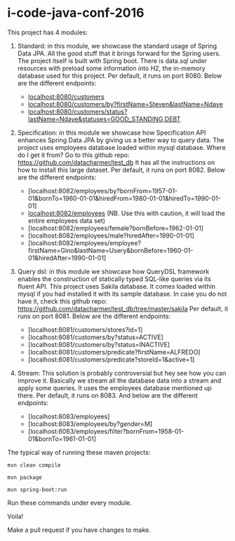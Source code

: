 # i-code-java-conf-2016

This project has 4 modules:

1. Standard: in this module, we showcase the standard usage of Spring Data JPA. All the good stuff that it brings forward for the Spring users.
   The project itself is built with Spring boot.
   There is data.sql under resources with preload some information into H2, the in-memory database used for this project.
   Per default, it runs on port 8080. Below are the different endpoints:
   * [localhost:8080/customers](localhost:8080/customers)
   * [localhost:8080/customers/by?firstName=Steven&lastName=Ndaye](localhost:8080/customers/by?firstName=Steven&lastName=Ndaye)
   * [localhost:8080/customers/status?lastName=Ndaye&statuses=GOOD_STANDING,DEBT](localhost:8080/customers/status?lastName=Ndaye&statuses=GOOD_STANDING,DEBT)

2. Specification: in this module we showcase how Specification API enhances Spring Data JPA by giving us a better way to query data.
   The project uses employees database loaded within mysql database.
   Where do I get it from?
   Go to this github repo: https://github.com/datacharmer/test_db
   It has all the instructions on how to install this large dataset.
   Per default, it runs on port 8082. Below are the different endpoints:
   * [localhost:8082/employees/by?bornFrom=1957-01-01&bornTo=1960-01-01&hiredFrom=1980-01-01&hiredTo=1990-01-01]
   * [localhost:8082/employees](localhost:8082/employees) (NB. Use this with caution, it will load the entire employees data set)
   * [localhost:8082/employees/female?bornBefore=1962-01-01]
   * [localhost:8082/employees/male?hiredAfter=1990-01-01]
   * [localhost:8082/employees/employee?firstName=Gino&lastName=Usery&bornBefore=1960-01-01&hiredAfter=1990-01-01]

3. Query dsl: in this module we showcase how QueryDSL framework enables the construction of statically typed SQL-like queries via its fluent API.
   This project uses Sakila database. It comes loaded within mysql if you had installed it with its sample database.
   In case you do not have it, check this github repo: https://github.com/datacharmer/test_db/tree/master/sakila
   Per default, it runs on port 8081. Below are the different endpoints:
   * [localhost:8081/customers/stores?id=1]
   * [localhost:8081/customers/by?status=ACTIVE]
   * [localhost:8081/customers/by?status=INACTIVE]
   * [localhost:8081/customers/predicate?firstName=ALFREDO]
   * [localhost:8081/customers/predicate?storeId=1&active=1]

4. Stream: This solution is probably controversial but hey see how you can improve it.
   Basically we stream all the database data into a stream and apply some queries.
   It uses the employees database mentioned up there.
   Per default, it runs on 8083. And below are the different endpoints:
   * [localhost:8083/employees]
   * [localhost:8083/employees/by?gender=M]
   * [localhost:8083/employees/filter?bornFrom=1958-01-01&bornTo=1961-01-01]


The typical way of running these maven projects:

   ```
   mvn clean compile
   ```

   ```
   mvn package
   ```

   ```
   mvn spring-boot:run
   ```

Run these commands under every module.

Voila!

Make a pull request if you have changes to make.
